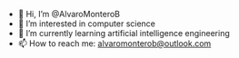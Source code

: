 - 👋 Hi, I’m @AlvaroMonteroB
- 👀 I’m interested in computer science
- 🌱 I’m currently learning artificial intelligence engineering
- 📫 How to reach me: alvaromonterob@outlook.com


